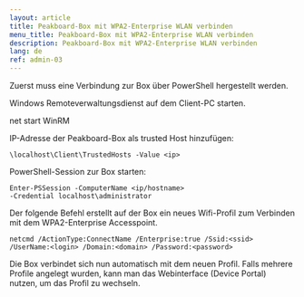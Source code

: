 ```yaml
---
layout: article
title: Peakboard-Box mit WPA2-Enterprise WLAN verbinden
menu_title: Peakboard-Box mit WPA2-Enterprise WLAN verbinden
description: Peakboard-Box mit WPA2-Enterprise WLAN verbinden
lang: de
ref: admin-03
---
```


Zuerst muss eine Verbindung zur Box über PowerShell hergestellt werden.

Windows Remoteverwaltungsdienst auf dem Client-PC starten.

net start WinRM

IP-Adresse der Peakboard-Box als trusted Host hinzufügen:

```
\localhost\Client\TrustedHosts -Value <ip>
```

PowerShell-Session zur Box starten:

```
Enter-PSSession -ComputerName <ip/hostname>
-Credential localhost\administrator
```
Der folgende Befehl erstellt auf der Box ein neues Wifi-Profil zum Verbinden mit dem WPA2-Enterprise Accesspoint.

```
netcmd /ActionType:ConnectName /Enterprise:true /Ssid:<ssid>
/UserName:<login> /Domain:<domain> /Password:<password>
```

Die Box verbindet sich nun automatisch mit dem neuen Profil. Falls mehrere Profile angelegt wurden, kann man das Webinterface (Device Portal) nutzen, um das Profil zu wechseln.
